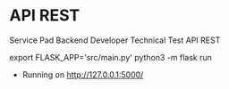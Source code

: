 # API REST

Service Pad Backend Developer Technical Test API REST

export FLASK_APP='src/main.py'
python3 -m flask run

- Running on http://127.0.0.1:5000/
